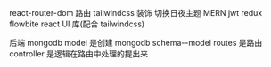 react-router-dom 路由
tailwindcss 装饰
切换日夜主题
MERN
jwt redux
flowbite react UI 库(配合 tailwindcss)

后端 mongodb
model 是创建 mongodb schema--model
routes 是路由
controller 是逻辑在路由中处理的提出来
